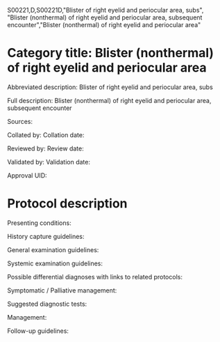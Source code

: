 S00221,D,S00221D,"Blister of right eyelid and periocular area, subs", "Blister (nonthermal) of right eyelid and periocular area, subsequent encounter","Blister (nonthermal) of right eyelid and periocular area"
# Category title: Blister (nonthermal) of right eyelid and periocular area

Abbreviated description: Blister of right eyelid and periocular area, subs

Full description: Blister (nonthermal) of right eyelid and periocular area, subsequent encounter

Sources:

Collated by:
Collation date:

Reviewed by:
Review date:

Validated by:
Validation date:

Approval UID:

# Protocol description

Presenting conditions:

History capture guidelines:

General examination guidelines:

Systemic examination guidelines:

Possible differential diagnoses with links to related protocols:

Symptomatic / Palliative management:

Suggested diagnostic tests:

Management:

Follow-up guidelines:
